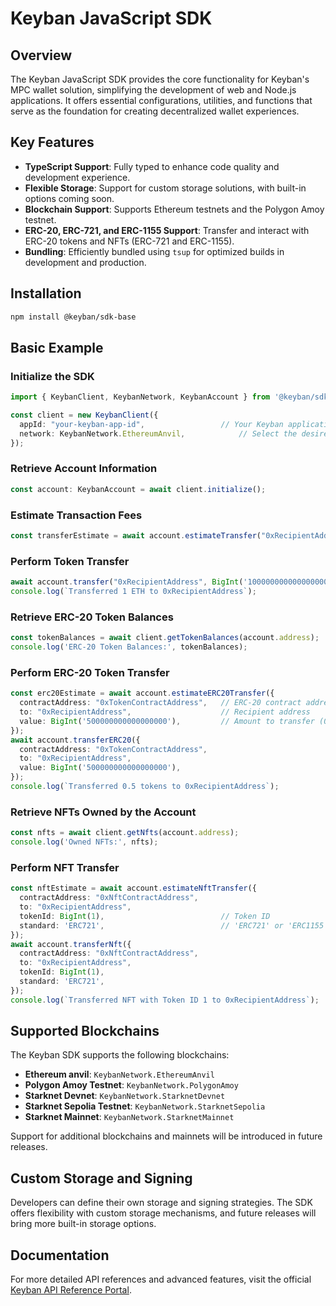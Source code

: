 # Keyban JavaScript SDK

## Overview

The Keyban JavaScript SDK provides the core functionality for Keyban's MPC wallet solution, simplifying the development of web and Node.js applications. It offers essential configurations, utilities, and functions that serve as the foundation for creating decentralized wallet experiences.

## Key Features

- **TypeScript Support**: Fully typed to enhance code quality and development experience.
- **Flexible Storage**: Support for custom storage solutions, with built-in options coming soon.
- **Blockchain Support**: Supports Ethereum testnets and the Polygon Amoy testnet.
- **ERC-20, ERC-721, and ERC-1155 Support**: Transfer and interact with ERC-20 tokens and NFTs (ERC-721 and ERC-1155).
- **Bundling**: Efficiently bundled using `tsup` for optimized builds in development and production.

## Installation

```bash
npm install @keyban/sdk-base
```

## Basic Example

### Initialize the SDK

```ts
import { KeybanClient, KeybanNetwork, KeybanAccount } from '@keyban/sdk-base';

const client = new KeybanClient({
  appId: "your-keyban-app-id",                 // Your Keyban application ID
  network: KeybanNetwork.EthereumAnvil,            // Select the desired blockchain network
});
```

### Retrieve Account Information

```ts
const account: KeybanAccount = await client.initialize();
```

### Estimate Transaction Fees

```ts
const transferEstimate = await account.estimateTransfer("0xRecipientAddress", BigInt('1000000000000000000')); // 1 ETH in wei
```

### Perform Token Transfer

```ts
await account.transfer("0xRecipientAddress", BigInt('1000000000000000000'));
console.log(`Transferred 1 ETH to 0xRecipientAddress`);
```

### Retrieve ERC-20 Token Balances

```ts
const tokenBalances = await client.getTokenBalances(account.address);
console.log('ERC-20 Token Balances:', tokenBalances);
```

### Perform ERC-20 Token Transfer

```ts
const erc20Estimate = await account.estimateERC20Transfer({
  contractAddress: "0xTokenContractAddress",   // ERC-20 contract address
  to: "0xRecipientAddress",                    // Recipient address
  value: BigInt('500000000000000000'),         // Amount to transfer (0.5 tokens in wei)
});
await account.transferERC20({
  contractAddress: "0xTokenContractAddress",
  to: "0xRecipientAddress",
  value: BigInt('500000000000000000'),
});
console.log(`Transferred 0.5 tokens to 0xRecipientAddress`);
```

### Retrieve NFTs Owned by the Account

```ts
const nfts = await client.getNfts(account.address);
console.log('Owned NFTs:', nfts);
```

### Perform NFT Transfer

```ts
const nftEstimate = await account.estimateNftTransfer({
  contractAddress: "0xNftContractAddress",
  to: "0xRecipientAddress",
  tokenId: BigInt(1),                          // Token ID
  standard: 'ERC721',                          // 'ERC721' or 'ERC1155'
});
await account.transferNft({
  contractAddress: "0xNftContractAddress",
  to: "0xRecipientAddress",
  tokenId: BigInt(1),
  standard: 'ERC721',
});
console.log(`Transferred NFT with Token ID 1 to 0xRecipientAddress`);
```

## Supported Blockchains

The Keyban SDK supports the following blockchains:

- **Ethereum anvil**: `KeybanNetwork.EthereumAnvil`
- **Polygon Amoy Testnet**: `KeybanNetwork.PolygonAmoy`
- **Starknet Devnet**: `KeybanNetwork.StarknetDevnet`
- **Starknet Sepolia Testnet**: `KeybanNetwork.StarknetSepolia`
- **Starknet Mainnet**: `KeybanNetwork.StarknetMainnet`

Support for additional blockchains and mainnets will be introduced in future releases.

## Custom Storage and Signing

Developers can define their own storage and signing strategies. The SDK offers flexibility with custom storage mechanisms, and future releases will bring more built-in storage options.

## Documentation

For more detailed API references and advanced features, visit the official [Keyban API Reference Portal](https://docs.keyban.io/api/sdk-base/).
